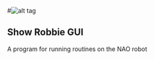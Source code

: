 #![alt tag](http://i.imgur.com/ZuoDa5I.png)  
## Show Robbie GUI
A program for running routines on the NAO robot
